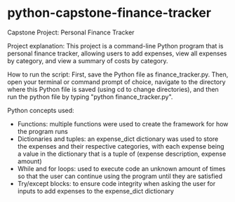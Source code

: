 # python-capstone-finance-tracker
Capstone Project: Personal Finance Tracker

Project explanation:
This project is a command-line Python program that is personal finance tracker, allowing users to add expenses, view all expenses by category, and view a summary of costs by category. 

How to run the script:
First, save the Python file as finance_tracker.py. Then, open your terminal or command prompt of choice, navigate to the directory where this Python file is saved (using cd to change directories), and then run the python file by typing "python finance_tracker.py".

Python concepts used:
- Functions: multiple functions were used to create the framework for how the program runs
- Dictionaries and tuples: an expense_dict dictionary was used to store the expenses and their respective categories, with each expense being a value in the dictionary that is a tuple of (expense description, expense amount)
- While and for loops: used to execute code an unknown amount of times so that the user can continue using the program until they are satisfied
- Try/except blocks: to ensure code integrity when asking the user for inputs to add expenses to the expense_dict dictionary

